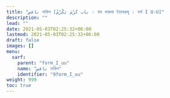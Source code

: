 ```yaml
---
title: "ناقص নাকিস [باب كَرُمَ يَكْرُمُ । বাব কারুমা ইয়াকরুমু । ফর্ম I U-U]"
description: ""
lead: ""
date: 2021-05-03T02:25:32+06:00
lastmod: 2021-05-03T02:25:32+06:00
draft: false
images: []
menu: 
  sarf:
    parent: "form_I_uu"
    name: "ناقص নাকিস"
    identifier: "9form_I_uu"
weight: 999
toc: true
---
```



